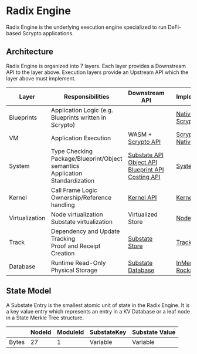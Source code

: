 # Radix Engine

Radix Engine is the underlying execution engine specialized to run DeFi-based Scrypto applications.

## Architecture

Radix Engine is organized into 7 layers. Each layer provides a Downstream API to the layer above. Execution
layers provide an Upstream API which the layer above must implement.

| Layer          | Responsibilities                                                                   | Downstream API                                                                                                                                                                                                                                                               |     | Implementation(s)                                                                                          |
|----------------|------------------------------------------------------------------------------------|------------------------------------------------------------------------------------------------------------------------------------------------------------------------------------------------------------------------------------------------------------------------------|-----|------------------------------------------------------------------------------------------------------------|
| Blueprints     | Application Logic (e.g. Blueprints written in Scrypto)                             |                                                                                                                                                                                                                                                                              |     | [Native Blueprints](src/blueprints)<br>[Scrypto Blueprints](../radix-engine-tests/tests/blueprints)        | 
| VM             | Application Execution                                                              | WASM + [Scrypto API](../scrypto/src/engine/scrypto_env.rs)                                                                                                                                                                                                                   |     | [ScryptoVM](src/vm/scrypto_vm.rs)<br>[NativeVM](src/vm/native_vm.rs)                                       |
| System         | Type Checking<br>Package/Blueprint/Object semantics<br>Application Standardization | [Substate API](../radix-engine-interface/src/api/substate_api.rs)<br>[Object API](../radix-engine-interface/src/api/object_api.rs)<br>[Blueprint API](../radix-engine-interface/src/api/blueprint_api.rs)<br>[Costing API](../radix-engine-interface/src/api/costing_api.rs) |     | [System](src/system)                                                                                       |
| Kernel         | Call Frame Logic<br>Ownership/Reference handling                                   | [Kernel API](src/kernel/kernel_api.rs)                                                                                                                                                                                                                                       |     | [Kernel](src/kernel)                                                                                       |
| Virtualization | Node virtualization<br>Substate virtualization                                     | Virtualized Store                                                                                                                                                                                                                                                            |     | [Node Virtualization](src/system/system_modules/virtualization)                                            |
| Track          | Dependency and Update Tracking<br>Proof and Receipt Creation                       | [Substate Store](../radix-engine-stores/src/interface.rs)                                                                                                                                                                                                                    |     | [Track](src/track)                                                                                         |
| Database       | Runtime Read-Only Physical Storage                                                 | [Substate Database](../radix-engine-stores/src/interface.rs)                                                                                                                                                                                                                 |     | [InMemoryDB](../radix-engine-stores/src/memory_db.rs)<br>[RocksDB](../radix-engine-stores/src/rocks_db.rs) |

## State Model 

A Substate Entry is the smallest atomic unit of state in the Radix Engine. It is a key value
entry which represents an entry in a KV Database or a leaf node in a State Merkle Tree structure.

|       | NodeId | ModuleId | SubstateKey | Substate Value |
|-------|--------|----------|-------------|----------------|
| Bytes | 27     | 1        | Variable    | Variable       |